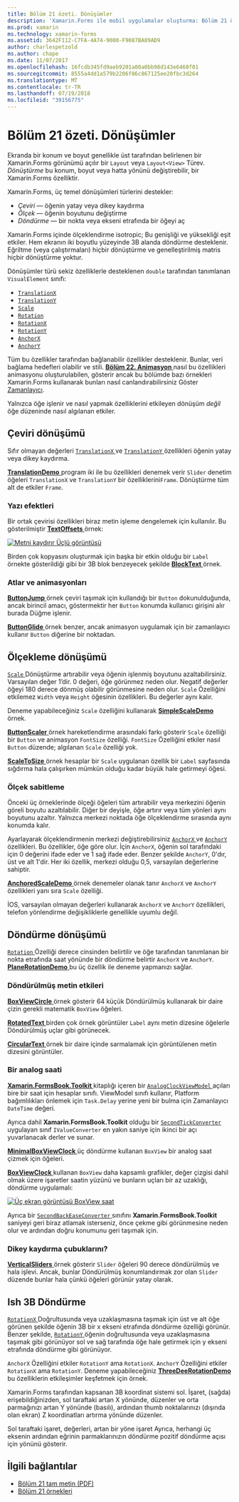 ```yaml
---
title: Bölüm 21 özeti. Dönüşümler
description: 'Xamarin.Forms ile mobil uygulamalar oluşturma: Bölüm 21 özeti. Dönüşümler'
ms.prod: xamarin
ms.technology: xamarin-forms
ms.assetid: 3642F112-C7FA-4A74-9000-F9087BA89AD9
author: charlespetzold
ms.author: chape
ms.date: 11/07/2017
ms.openlocfilehash: 16fcdb345fd9aeb9201a00a0bb98d143e6468f01
ms.sourcegitcommit: 8555a4dd1a579b2206f86c867125ee20fbc3d264
ms.translationtype: MT
ms.contentlocale: tr-TR
ms.lasthandoff: 07/19/2018
ms.locfileid: "39156775"
---
```

# <a name="summary-of-chapter-21-transforms"></a>Bölüm 21 özeti. Dönüşümler

Ekranda bir konum ve boyut genellikle üst tarafından belirlenen bir Xamarin.Forms görünümü açılır bir `Layout` veya `Layout<View>` Türev. *Dönüştürme* bu konum, boyut veya hatta yönünü değiştirebilir, bir Xamarin.Forms özelliktir.

Xamarin.Forms, üç temel dönüşümleri türlerini destekler:

- *Çeviri* &mdash; öğenin yatay veya dikey kaydırma
- *Ölçek* &mdash; öğenin boyutunu değiştirme
- *Döndürme* &mdash; bir nokta veya ekseni etrafında bir öğeyi aç

Xamarin.Forms içinde ölçeklendirme isotropic; Bu genişliği ve yüksekliği eşit etkiler. Hem ekranın iki boyutlu yüzeyinde 3B alanda döndürme desteklenir. Eğriltme (veya çalıştırmaları) hiçbir dönüştürme ve genelleştirilmiş matris hiçbir dönüştürme yoktur.

Dönüşümler türü sekiz özelliklerle desteklenen `double` tarafından tanımlanan `VisualElement` sınıfı:

- [`TranslationX`](xref:Xamarin.Forms.VisualElement.TranslationX)
- [`TranslationY`](xref:Xamarin.Forms.VisualElement.TranslationY)
- [`Scale`](xref:Xamarin.Forms.VisualElement.Scale)
- [`Rotation`](xref:Xamarin.Forms.VisualElement.Rotation)
- [`RotationX`](xref:Xamarin.Forms.VisualElement.RotationX)
- [`RotationY`](xref:Xamarin.Forms.VisualElement.RotationY)
- [`AnchorX`](xref:Xamarin.Forms.VisualElement.AnchorX)
- [`AnchorY`](xref:Xamarin.Forms.VisualElement.AnchorY)

Tüm bu özellikler tarafından bağlanabilir özellikler desteklenir. Bunlar, veri bağlama hedefleri olabilir ve stili. [**Bölüm 22. Animasyon** ](~/xamarin-forms/creating-mobile-apps-xamarin-forms/summaries/chapter22.md) nasıl bu özellikleri animasyonu oluşturulabilen, gösterir ancak bu bölümde bazı örnekleri Xamarin.Forms kullanarak bunları nasıl canlandırabilirsiniz Göster [Zamanlayıcı](~/xamarin-forms/platform/device.md#Device_StartTimer).

Yalnızca öğe işlenir ve nasıl yapmak özelliklerini etkileyen dönüşüm *değil* öğe düzeninde nasıl algılanan etkiler.

## <a name="the-translation-transform"></a>Çeviri dönüşümü

Sıfır olmayan değerleri [ `TranslationX` ](xref:Xamarin.Forms.VisualElement.TranslationX) ve [ `TranslationY` ](xref:Xamarin.Forms.VisualElement.TranslationY) özellikleri öğenin yatay veya dikey kaydırma.

[ **TranslationDemo** ](https://github.com/xamarin/xamarin-forms-book-samples/tree/master/Chapter21/TranslationDemo) program iki ile bu özellikleri denemek verir `Slider` denetim öğeleri `TranslationX` ve `TranslationY` bir özelliklerini`Frame`. Dönüştürme tüm alt de etkiler `Frame`.

### <a name="text-effects"></a>Yazı efektleri

Bir ortak çevirisi özellikleri biraz metin işleme dengelemek için kullanılır. Bu gösterilmiştir [ **TextOffsets** ](https://github.com/xamarin/xamarin-forms-book-samples/tree/master/Chapter21/TextOffsets) örnek:

[![Metni kaydırır Üçlü görüntüsü](images/ch21fg03-small.png "metni kaydırır")](images/ch21fg03-large.png#lightbox "metni kaydırır")

Birden çok kopyasını oluşturmak için başka bir etkin olduğu bir `Label` örnekte gösterildiği gibi bir 3B blok benzeyecek şekilde [ **BlockText** ](https://github.com/xamarin/xamarin-forms-book-samples/tree/master/Chapter21/BlockText) örnek.

### <a name="jumps-and-animations"></a>Atlar ve animasyonları

[ **ButtonJump** ](https://github.com/xamarin/xamarin-forms-book-samples/tree/master/Chapter21/ButtonJump) örnek çeviri taşımak için kullandığı bir `Button` dokunulduğunda, ancak birincil amacı, göstermektir her `Button` konumda kullanıcı girişini alır burada Düğme işlenir.

[ **ButtonGlide** ](https://github.com/xamarin/xamarin-forms-book-samples/tree/master/Chapter21/ButtonGlide) örnek benzer, ancak animasyon uygulamak için bir zamanlayıcı kullanır `Button` diğerine bir noktadan.

## <a name="the-scale-transform"></a>Ölçekleme dönüşümü

[ `Scale` ](xref:Xamarin.Forms.VisualElement.Scale) Dönüştürme artırabilir veya öğenin işlenmiş boyutunu azaltabilirsiniz. Varsayılan değer 1’dir. 0 değeri, öğe görünmez neden olur. Negatif değerler öğeyi 180 derece dönmüş olabilir görünmesine neden olur. `Scale` Özelliğini etkilemez `Width` veya `Height` öğesinin özellikleri. Bu değerler aynı kalır.

Deneme yapabileceğiniz `Scale` özelliğini kullanarak [ **SimpleScaleDemo** ](https://github.com/xamarin/xamarin-forms-book-samples/tree/master/Chapter21/SimpleScaleDemo) örnek.

[ **ButtonScaler** ](https://github.com/xamarin/xamarin-forms-book-samples/tree/master/Chapter21/ButtonScaler) örnek hareketlendirme arasındaki farkı gösterir `Scale` özelliği bir `Button` ve animasyon `FontSize` özelliği. `FontSize` Özelliğini etkiler nasıl `Button` düzende; algılanan `Scale` özelliği yok.

[ **ScaleToSize** ](https://github.com/xamarin/xamarin-forms-book-samples/tree/master/Chapter21/ScaleToSize) örnek hesaplar bir `Scale` uygulanan özellik bir `Label` sayfasında sığdırma hala çalışırken mümkün olduğu kadar büyük hale getirmeyi öğesi.

### <a name="anchoring-the-scale"></a>Ölçek sabitleme

Önceki üç örneklerinde ölçeği öğeleri tüm artırabilir veya merkezini öğenin göreli boyutu azaltılabilir. Diğer bir deyişle, öğe artırır veya tüm yönleri aynı boyutunu azaltır. Yalnızca merkezi noktada öğe ölçeklendirme sırasında aynı konumda kalır.

Ayarlayarak ölçeklendirmenin merkezi değiştirebilirsiniz [ `AnchorX` ](xref:Xamarin.Forms.VisualElement.AnchorX) ve [ `AnchorY` ](xref:Xamarin.Forms.VisualElement.AnchorY) özellikleri. Bu özellikler, öğe göre olur. İçin `AnchorX`, öğenin sol tarafındaki için 0 değerini ifade eder ve 1 sağ ifade eder. Benzer şekilde `AnchorY`, 0'dır, üst ve alt 1'dir. Her iki özellik, merkezi olduğu 0,5, varsayılan değerlerine sahiptir.

[ **AnchoredScaleDemo** ](https://github.com/xamarin/xamarin-forms-book-samples/tree/master/Chapter21/AnchoredScaleDemo) örnek denemeler olanak tanır `AnchorX` ve `AnchorY` özellikleri yanı sıra `Scale` özelliği.

İOS, varsayılan olmayan değerleri kullanarak `AnchorX` ve `AnchorY` özellikleri, telefon yönlendirme değişikliklerle genellikle uyumlu değil.

## <a name="the-rotation-transform"></a>Döndürme dönüşümü

[ `Rotation` ](xref:Xamarin.Forms.VisualElement.Rotation) Özelliği derece cinsinden belirtilir ve öğe tarafından tanımlanan bir nokta etrafında saat yönünde bir döndürme belirtir `AnchorX` ve `AnchorY`. [ **PlaneRotationDemo** ](https://github.com/xamarin/xamarin-forms-book-samples/tree/master/Chapter21/PlaneRotationDemo) bu üç özellik ile deneme yapmanızı sağlar.

### <a name="rotated-text-effects"></a>Döndürülmüş metin etkileri

[ **BoxViewCircle** ](https://github.com/xamarin/xamarin-forms-book-samples/tree/master/Chapter21/BoxViewCircle) örnek gösterir 64 küçük Döndürülmüş kullanarak bir daire çizin gerekli matematik `BoxView` öğeleri.

[ **RotatedText** ](https://github.com/xamarin/xamarin-forms-book-samples/tree/master/Chapter21/RotatedText) birden çok örnek görüntüler `Label` aynı metin dizesine öğelerle Döndürülmüş uçlar gibi görünecek.

[ **CircularText** ](https://github.com/xamarin/xamarin-forms-book-samples/tree/master/Chapter21/CircularText) örnek bir daire içinde sarmalamak için görüntülenen metin dizesini görüntüler.

### <a name="an-analog-clock"></a>Bir analog saati

[ **Xamarin.FormsBook.Toolkit** ](https://github.com/xamarin/xamarin-forms-book-samples/tree/master/Libraries/Xamarin.FormsBook.Toolkit) kitaplığı içeren bir [ `AnalogClockViewModel` ](https://github.com/xamarin/xamarin-forms-book-samples/blob/master/Libraries/Xamarin.FormsBook.Toolkit/Xamarin.FormsBook.Toolkit/AnalogClockViewModel.cs) açıları bire bir saat için hesaplar sınıfı. ViewModel sınıfı kullanır, Platform bağımlılıkları önlemek için `Task.Delay` yerine yeni bir bulma için Zamanlayıcı `DateTime` değeri.

Ayrıca dahil **Xamarin.FormsBook.Toolkit** olduğu bir [ `SecondTickConverter` ](https://github.com/xamarin/xamarin-forms-book-samples/blob/master/Libraries/Xamarin.FormsBook.Toolkit/Xamarin.FormsBook.Toolkit/SecondTickConverter.cs) uygulayan sınıf `IValueConverter` en yakın saniye için ikinci bir açı yuvarlanacak derler ve sunar.

[ **MinimalBoxViewClock** ](https://github.com/xamarin/xamarin-forms-book-samples/tree/master/Chapter21/MinimalBoxViewClock) üç döndürme kullanan `BoxView` bir analog saat çizmek için öğeleri.

[ **BoxViewClock** ](https://github.com/xamarin/xamarin-forms-book-samples/tree/master/Chapter21/BoxViewClock) kullanan `BoxView` daha kapsamlı grafikler, değer çizgisi dahil olmak üzere işaretler saatin yüzünü ve bunların uçları bir az uzaklığı, döndürme uygulamalı:

[![Üç ekran görüntüsü BoxView saat](images/ch21fg17-small.png "Analog saati yüz")](images/ch21fg17-large.png#lightbox "Analog saati yüz tanıma")

Ayrıca bir [ `SecondBackEaseConverter` ](https://github.com/xamarin/xamarin-forms-book-samples/blob/master/Libraries/Xamarin.FormsBook.Toolkit/Xamarin.FormsBook.Toolkit/SecondBackEaseConverter.cs) sınıfını **Xamarin.FormsBook.Toolkit** saniyeyi geri biraz atlamak isterseniz, önce çekme gibi görünmesine neden olur ve ardından doğru konumunu geri taşımak için.

### <a name="vertical-sliders"></a>Dikey kaydırma çubuklarını?

[ **VerticalSliders** ](https://github.com/xamarin/xamarin-forms-book-samples/tree/master/Chapter21/VerticalSliders) örnek gösterir `Slider` öğeleri 90 derece döndürülmüş ve hala işlevi. Ancak, bunlar Döndürülmüş konumlandırmak zor olan `Slider` düzende bunlar hala çünkü öğeleri görünür yatay olarak.

## <a name="3d-ish-rotations"></a>Ish 3B Döndürme

[ `RotationX` ](xref:Xamarin.Forms.VisualElement.RotationX) Doğrultusunda veya uzaklaşmasına taşımak için üst ve alt öğe görünen şekilde öğenin 3B bir x ekseni etrafında döndürme özelliği görünür. Benzer şekilde, [ `RotationY` ](xref:Xamarin.Forms.VisualElement.RotationY) öğenin doğrultusunda veya uzaklaşmasına taşımak gibi görünüyor sol ve sağ tarafında öğe hale getirmek için y ekseni etrafında döndürme gibi görünüyor.

`AnchorX` Özelliğini etkiler `RotationY` ama `RotationX`. `AnchorY` Özelliğini etkiler `RotationX` ama `RotationY`. Deneme yapabileceğiniz [ **ThreeDeeRotationDemo** ](https://github.com/xamarin/xamarin-forms-book-samples/tree/master/Chapter21/ThreeDeeRotationDemo) bu özelliklerin etkileşimler keşfetmek için örnek.

Xamarin.Forms tarafından kapsanan 3B koordinat sistemi sol. İşaret, (sağda) erişebildiğinizden, sol taraftaki artan X yönünde, düzenler ve orta parmağınızı artan Y yönünde (basılı), ardından thumb noktalarınızı (dışında olan ekran) Z koordinatları artırma yönünde düzenler.

Sol taraftaki işaret, değerleri, artan bir yöne işaret Ayrıca, herhangi üç eksenin ardından eğrinin parmaklarınızın döndürme pozitif döndürme açısı için yönünü gösterir.



## <a name="related-links"></a>İlgili bağlantılar

- [Bölüm 21 tam metin (PDF)](https://download.xamarin.com/developer/xamarin-forms-book/XamarinFormsBook-Ch21-Apr2016.pdf)
- [Bölüm 21 örnekleri](https://github.com/xamarin/xamarin-forms-book-samples/tree/master/Chapter21)
